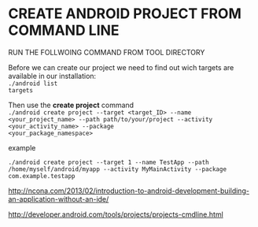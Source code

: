 CREATE ANDROID PROJECT FROM COMMAND LINE
=====

RUN THE FOLLWOING COMMAND FROM TOOL DIRECTORY

Before we can create our project we need to find out wich targets are available in our installation: <br />
<code>./android list targets</code>


Then use the <strong>create project</strong> command <br />
<code>./android create project --target <target_ID> --name <your_project_name> --path path/to/your/project --activity <your_activity_name> --package <your_package_namespace></code>


example

<code>./android create project --target 1 --name TestApp --path /home/myself/android/myapp --activity MyMainActivity --package com.example.testapp</code>

<a>http://ncona.com/2013/02/introduction-to-android-development-building-an-application-without-an-ide/</a>

<a>http://developer.android.com/tools/projects/projects-cmdline.html</a>
